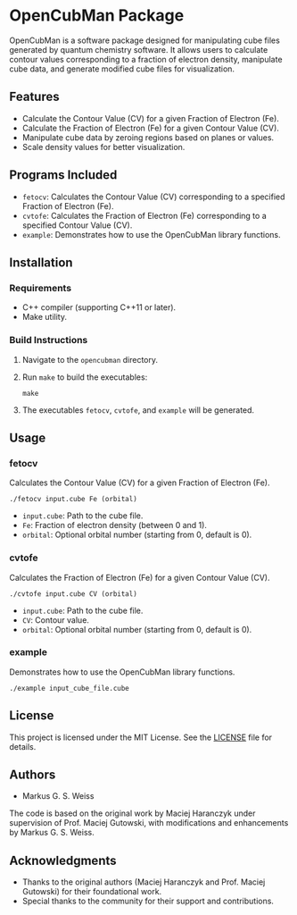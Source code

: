 # OpenCubMan Package

OpenCubMan is a software package designed for manipulating cube files generated by quantum chemistry software. It allows users to calculate contour values corresponding to a fraction of electron density, manipulate cube data, and generate modified cube files for visualization.

## Features

- Calculate the Contour Value (CV) for a given Fraction of Electron (Fe).
- Calculate the Fraction of Electron (Fe) for a given Contour Value (CV).
- Manipulate cube data by zeroing regions based on planes or values.
- Scale density values for better visualization.

## Programs Included

- `fetocv`: Calculates the Contour Value (CV) corresponding to a specified Fraction of Electron (Fe).
- `cvtofe`: Calculates the Fraction of Electron (Fe) corresponding to a specified Contour Value (CV).
- `example`: Demonstrates how to use the OpenCubMan library functions.

## Installation

### Requirements

- C++ compiler (supporting C++11 or later).
- Make utility.

### Build Instructions

1. Navigate to the `opencubman` directory.
2. Run `make` to build the executables:

    ```
    make
    ```

3. The executables `fetocv`, `cvtofe`, and `example` will be generated.

## Usage

### fetocv

Calculates the Contour Value (CV) for a given Fraction of Electron (Fe).

```
./fetocv input.cube Fe (orbital)
```

- `input.cube`: Path to the cube file.
- `Fe`: Fraction of electron density (between 0 and 1).
- `orbital`: Optional orbital number (starting from 0, default is 0).

### cvtofe

Calculates the Fraction of Electron (Fe) for a given Contour Value (CV).

```
./cvtofe input.cube CV (orbital)
```

- `input.cube`: Path to the cube file.
- `CV`: Contour value.
- `orbital`: Optional orbital number (starting from 0, default is 0).

### example

Demonstrates how to use the OpenCubMan library functions.

```
./example input_cube_file.cube
```

## License

This project is licensed under the MIT License. See the [LICENSE](LICENSE) file for details.

## Authors

- Markus G. S. Weiss

The code is based on the original work by Maciej Haranczyk under supervision of Prof. Maciej Gutowski, with modifications and enhancements by Markus G. S. Weiss.

## Acknowledgments

- Thanks to the original authors (Maciej Haranczyk and Prof. Maciej Gutowski) for their foundational work.
- Special thanks to the community for their support and contributions.

